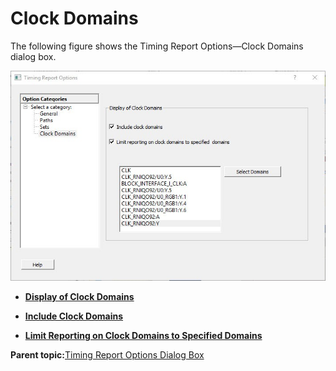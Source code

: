 # Clock Domains

The following figure shows the Timing Report Options—Clock Domains dialog box.

![???](GUID-019A628F-BDEF-4FE7-B046-BC9E312CFAD4-low.jpg "Timing Report Options—Clock Domains Dialog Box")

-   **[Display of Clock Domains](GUID-42559F70-D71E-4D82-8F6F-93CD6B2F9E9C.md)**  

-   **[Include Clock Domains](GUID-BDFFC4A8-5CDF-4207-8D68-F6CD0A5C5DCC.md)**  

-   **[Limit Reporting on Clock Domains to Specified Domains](GUID-08B856E0-AD6E-459D-8D11-CA4F193957C6.md)**  


**Parent topic:**[Timing Report Options Dialog Box](GUID-29A2149F-C54F-4D59-B99E-CCC19A108FF0.md)

